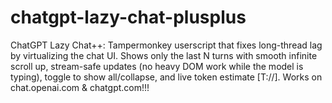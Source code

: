 # chatgpt-lazy-chat-plusplus
ChatGPT Lazy Chat++: Tampermonkey userscript that fixes long-thread lag by virtualizing the chat UI. Shows only the last N turns with smooth infinite scroll up, stream-safe updates (no heavy DOM work while the model is typing), toggle to show all/collapse, and live token estimate [T://]. Works on chat.openai.com &amp; chatgpt.com!!!
